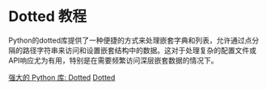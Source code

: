 # Dotted 教程

<show-structure depth="3"/>

Python的dotted库提供了一种便捷的方式来处理嵌套字典和列表，允许通过点分隔的路径字符串来访问和设置嵌套结构中的数据。这对于处理复杂的配置文件或API响应尤为有用，特别是在需要频繁访问深层嵌套数据的情况下。

<seealso>
<category ref="ref_docs">
    <a href="https://mp.weixin.qq.com/s/wyHTd-tYNkd5MrGRPEUadQ">强大的 Python 库: Dotted</a>
</category>
<category ref="ref_github">
    <a href="https://github.com/carlosescri/DottedDict">Dotted</a>
</category>
<category ref="ref_issues">
</category>
<category ref="ref_hf">
</category>
<category ref="ref_ms">
</category>
</seealso>


